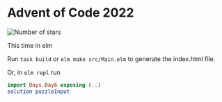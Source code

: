 # Advent of Code 2022

![Number of stars](https://img.shields.io/badge/Advent_Of_Code_2022-42_*-success)

This time in elm

Run `task build` or `elm make src/Main.elm` to generate the index.html file.

Or, in `elm repl` run

```elm
import Days.Day6 exposing (..)
solution puzzleInput
```
